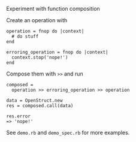 Experiment with function composition

Create an operation with

```
operation = fnop do |context|
  # do stuff
end

erroring_operation = fnop do |context|
  context.stop('nope!')
end
```

Compose them with `>>` and run
```
composed =
  operation >> erroring_operation >> operation

data = OpenStruct.new
res = composed.call(data)

res.error
=> 'nope!'
```

See `demo.rb` and `demo_spec.rb` for more examples.

